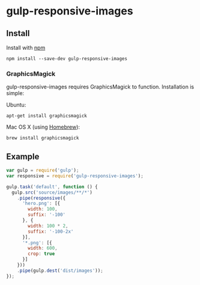 # gulp-responsive-images

## Install

Install with [npm](https://npmjs.org/package/gulp-image-resize)

```
npm install --save-dev gulp-responsive-images
```

### GraphicsMagick

gulp-responsive-images requires GraphicsMagick to function. Installation is simple:

Ubuntu:

```shell
apt-get install graphicsmagick
```

Mac OS X (using [Homebrew](http://brew.sh/)):

```shell
brew install graphicsmagick
```

## Example

```js
var gulp = require('gulp');
var responsive = require('gulp-responsive-images');

gulp.task('default', function () {
  gulp.src('source/images/**/*')
    .pipe(responsive({
      'hero.png': [{
        width: 100,
        suffix: '-100'
      }, {
        width: 100 * 2,
        suffix: '-100-2x'
      }],
      '*.png': [{
        width: 600,
        crop: true
      }]
    }))
    .pipe(gulp.dest('dist/images'));
});
```
